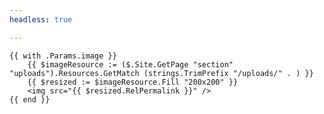 ```yaml
---
headless: true

---
```

    {{ with .Params.image }}
        {{ $imageResource := ($.Site.GetPage "section" "uploads").Resources.GetMatch (strings.TrimPrefix "/uploads/" . ) }}
        {{ $resized := $imageResource.Fill "200x200" }}
        <img src="{{ $resized.RelPermalink }}" />
    {{ end }}